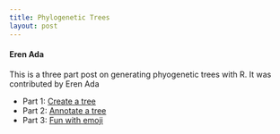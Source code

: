 ```yaml
---
title: Phylogenetic Trees
layout: post
---
```


#### Eren Ada

This is a three part post on generating phyogenetic trees with R.  It was 
contributed by Eren Ada

- Part 1: [Create a tree](https://rhodyrstats.github.io/special_topics_in_r/assets/phylogenetic_trees/1CreateATree.html)
- Part 2: [Annotate a tree](https://rhodyrstats.github.io/special_topics_in_r/assets/phylogenetic_trees/2TreeAnnotation.html)
- Part 3: [Fun with emoji](https://rhodyrstats.github.io/special_topics_in_r/assets/phylogenetic_trees/3phylomojii.hmtl)
